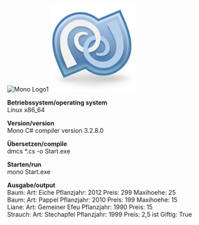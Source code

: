 ![Mono Logo1](https://cloud.githubusercontent.com/assets/17234421/13094560/b6bdc1fc-d50b-11e5-80c8-a13d0b068465.png)
![Mono Logo2](https://github.com/OlafGroh/OOP/blob/master/C%23/images/logo2.png)


__Betriebssystem/operating system__  
Linux x86_64

__Version/version__  
Mono C# compiler version 3.2.8.0

__Übersetzen/compile__  
dmcs *.cs -o Start.exe

__Starten/run__    
mono Start.exe


__Ausgabe/output__  
Baum: Art: Eiche Pflanzjahr: 2012 Preis: 299 Maxihoehe: 25  
Baum: Art: Pappel Pflanzjahr: 2010 Preis: 199 Maxihoehe: 15  
Liane: Art:  Gemeiner Efeu Pflanzjahr: 1990 Preis: 15  
Strauch: Art: Stechapfel Pflanzjahr: 1999 Preis: 2,5 ist Giftig: True  

